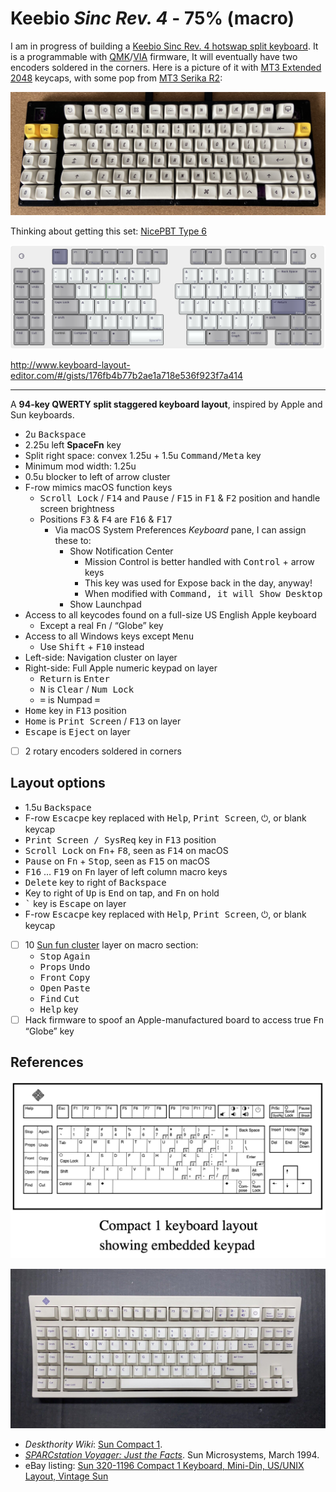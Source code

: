 # Keebio <em>Sinc Rev. 4</em> - 75% (macro)

I am in progress of building a [Keebio Sinc Rev. 4 hotswap split keyboard](https://keeb.io/collections/sinc/products/sinc-rev-4-split-staggered-75-keyboard). It is a programmable with [QMK](https://qmk.fm/)/[VIA](https://usevia.app/) firmware, It will eventually have two encoders soldered in the corners. Here is a picture of it with [MT3 Extended 2048](https://drop.com/buy/drop-biip-mt3-extended-custom-keycap-set) keycaps, with some pop from [MT3 Serika R2](https://drop.com/buy/drop-zambumon-mt3-serika-custom-keycap-set):

![Sinc Rev. 4 with MT3 Extended 2048 and MT3 Serika R2 keycaps](images/sinc-rev4-mt3-extended-serika.jpg)

Thinking about getting this set: [NicePBT Type 6](https://cannonkeys.com/products/nicepbt-type-6)

![Keebio Sinc Rev. 4](images/keebio-sinc-rev4-75-macro.png)

<http://www.keyboard-layout-editor.com/#/gists/176fb4b77b2ae1a718e536f923f7a414>

---

A <strong>94-key QWERTY split staggered keyboard layout</strong>, inspired by Apple and Sun keyboards.

* 2u <kbd>Backspace</kbd>
* 2.25u left <strong>SpaceFn</strong> key
* Split right space: convex 1.25u + 1.5u <kbd>Command/Meta</kbd> key
* Minimum mod width: 1.25u
* 0.5u blocker to left of arrow cluster
* F-row mimics macOS function keys
  * <kbd>Scroll Lock</kbd> / <kbd>F14</kbd> and <kbd>Pause</kbd> / <kbd>F15</kbd> in <kbd>F1</kbd> & <kbd>F2</kbd> position and handle screen brightness
  * Positions <kbd>F3</kbd> & <kbd>F4</kbd> are <kbd>F16</kbd> & <kbd>F17</kbd>
    * Via macOS System Preferences _Keyboard_ pane, I can assign these to:
      * Show Notification Center
        * Mission Control is better handled with <kbd>Control</kbd> + arrow keys
        * This key was used for Expose back in the day, anyway!
        * When modified with <kbd>Command</kdb>, it will Show Desktop
      * Show Launchpad
* Access to all keycodes found on a full-size US English Apple keyboard
  * Except a real <kbd>Fn</kbd> / “Globe” key
* Access to all Windows keys except <kbd>Menu</kbd>
  * Use <kbd>Shift</kbd> + <kbd>F10</kbd> instead
* Left-side: Navigation cluster on layer
* Right-side: Full Apple numeric keypad on layer
  * <kbd>Return</kbd> is <kbd>Enter</kbd>
  * <kbd>N</kbd> is <kbd>Clear</kbd> / <kbd>Num Lock</kbd>
  * <kbd>=</kbd> is Numpad <kbd>=</kbd>
* <kbd>Home</kbd> key in <kbd>F13</kbd> position
* <kbd>Home</kbd> is <kbd>Print Screen</kbd> / <kbd>F13</kbd> on layer
* <kbd>Escape</kbd> is <kbd>Eject</kbd> on layer
* [ ] 2 rotary encoders soldered in corners


## Layout options

* 1.5u <kbd>Backspace</kbd>
* F-row <kbd>Escacpe</kbd> key replaced with <kbd>Help</kbd>, <kbd>Print Screen</kbd>, <kbd>⏻</kbd>, or blank keycap
* <kbd>Print Screen / SysReq</kbd> key in <kbd>F13</kbd> position
* <kbd>Scroll Lock</kbd> on <kbd>Fn</kbd>+ <kbd>F8</kbd>, seen as <kbd>F14</kbd> on macOS
* <kbd>Pause</kbd> on <kbd>Fn</kbd> + <kbd>Stop</kbd>, seen as <kbd>F15</kbd> on macOS
* <kbd>F16</kbd> … <kbd>F19</kbd> on <kbd>Fn</kbd> layer of left column macro keys
* <kbd>Delete</kbd> key to right of <kbd>Backspace</kbd>
* Key to right of <kbd>Up</kbd> is <kbd>End</kbd> on tap, and <kbd>Fn</kbd> on hold
* <kbd>`</kbd> key is <kbd>Escape</kbd> on layer
* F-row <kbd>Escacpe</kbd> key replaced with <kbd>Help</kbd>, <kbd>Print Screen</kbd>, <kbd>⏻</kbd>, or blank keycap
* [ ] 10 [Sun fun cluster](https://deskthority.net/wiki/Fun_cluster#Sun) layer on macro section:
  * <kbd>Stop</kbd> <kbd>Again</kbd>
  * <kbd>Props</kbd> <kbd>Undo</kbd>
  * <kbd>Front</kbd> <kbd>Copy</kbd>
  * <kbd>Open</kbd> <kbd>Paste</kbd>
  * <kbd>Find</kbd> <kbd>Cut</kbd>
  * <kbd>Help</kbd> key
* [ ] Hack firmware to spoof an Apple-manufactured board to access true <kbd>Fn</kbd> “Globe” key

## References

![Sun Compact 1 layout from _SPARCstation Voyager: Just the Facts_](images/Sun-Compact-1-layout.png)

![Photo of Sun Compact 1 keyboard with Unix layout](images/sun-compact-1-unix-layout-keyboard.jpg)

* _Deskthority Wiki_: [Sun Compact 1](https://deskthority.net/wiki/Sun_Compact_1).
* [_SPARCstation Voyager: Just the Facts_](https://janit.iki.fi/docs/SPARCstationVoyagerJTF.pdf). Sun Microsystems, March 1994.
* eBay listing: [Sun 320-1196 Compact 1 Keyboard, Mini-Din, US/UNIX Layout, Vintage Sun](https://www.ebay.com/itm/165992674326)
